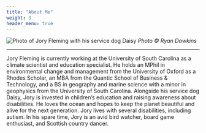 ```yaml
---
title: "About Me"
weight: 3
header_menu: true
---
```


![Photo of Jory Fleming with his service dog Daisy](images/me.jpg)
*Photo © Ryan Dawkins*

---

Jory Fleming is currently working at the University of South Carolina as a climate scientist and education specialist. He holds an MPhil in environmental change and management from the University of Oxford as a Rhodes Scholar, an MBA from the Quantic School of Business & Technology, and a BS in geography and marine science with a minor in geophysics from the University of South Carolina. Alongside his service dog Daisy, Jory is invested in children’s education and raising awareness about disabilities. He loves the ocean and hopes to keep the planet beautiful and alive for the next generation. Jory lives with several disabilities, including autism. In his spare time, Jory is an avid bird watcher, board game enthusiast, and Scottish country dancer.
